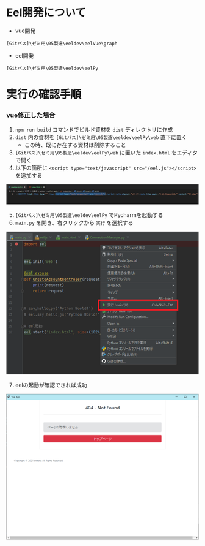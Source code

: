# Eel開発について

- vue開発
```
[Gitパス]\ゼミ用\05製造\eeldev\eelVue\graph
```

- eel開発
```
[Gitパス]\ゼミ用\05製造\eeldev\eelPy
```

# 実行の確認手順

### vue修正した場合
1. `npm run build` コマンドでビルド資材を `dist` ディレクトリに作成
2. `dist` 内の資材を `[Gitパス]\ゼミ用\05製造\eeldev\eelPy\web` 直下に置く
    - この時、既に存在する資材は削除すること
3. `[Gitパス]\ゼミ用\05製造\eeldev\eelPy\web` に置いた `index.html` をエディタで開く
4. 以下の箇所に `<script type="text/javascript" src="/eel.js"></script>` を追加する

![01](./img/01.png)

5. `[Gitパス]\ゼミ用\05製造\eeldev\eelPy` でPycharmを起動する
6. `main.py` を開き、右クリックから `実行` を選択する

![02](./img/02.png)

7. eelの起動が確認できれば成功

![03](./img/03.png)
